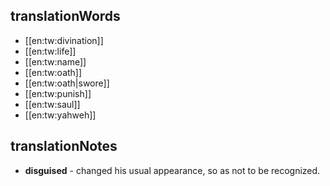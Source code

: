 ## translationWords

* [[en:tw:divination]]
* [[en:tw:life]]
* [[en:tw:name]]
* [[en:tw:oath]]
* [[en:tw:oath|swore]]
* [[en:tw:punish]]
* [[en:tw:saul]]
* [[en:tw:yahweh]]

## translationNotes

* **disguised** - changed his usual appearance, so as not to be recognized.
